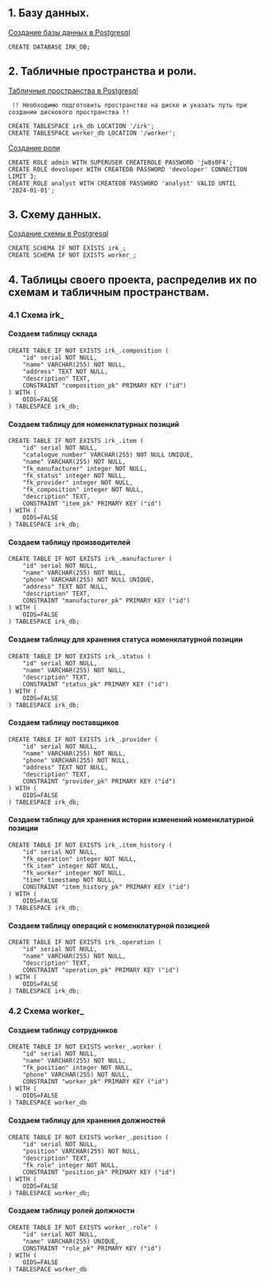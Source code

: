 ## 1. Базу данных.
[Создание базы данных в Postgresql](https://postgrespro.ru/docs/postgresql/12/manage-ag-createdb)

    CREATE DATABASE IRK_DB;

## 2. Табличные пространства и роли.
 [Табличные пространства в Postgresql](https://postgrespro.ru/docs/postgresql/12/manage-ag-tablespaces)

 `` !! Необходимо подготовить пространство на диске и указать путь при создании дискового пространства !!``    

    CREATE TABLESPACE irk_db LOCATION '/irk';
    CREATE TABLESPACE worker_db LOCATION '/worker';

 [Создание роли](https://postgrespro.ru/docs/postgresql/12/sql-createrole)

    CREATE ROLE admin WITH SUPERUSER CREATEROLE PASSWORD 'jw8s0F4';
    CREATE ROLE devoloper WITH CREATEDB PASSWORD 'devoloper' CONNECTION LIMIT 3;
    CREATE ROLE analyst WITH CREATEDB PASSWORD 'analyst' VALID UNTIL '2024-01-01';
    
## 3. Схему данных.
[Создание схемы в Postgresql](https://postgrespro.ru/docs/postgresql/12/ddl-schemas#DDL-SCHEMAS-CREATE)
    
    CREATE SCHEMA IF NOT EXISTS irk_;
    CREATE SCHEMA IF NOT EXISTS worker_;

## 4. Таблицы своего проекта, распределив их по схемам и табличным пространствам.

### 4.1 Схема irk_   

#### Создаем таблицу склада

    CREATE TABLE IF NOT EXISTS irk_.composition (
        "id" serial NOT NULL,
        "name" VARCHAR(255) NOT NULL,
        "address" TEXT NOT NULL,
        "description" TEXT,
        CONSTRAINT "composition_pk" PRIMARY KEY ("id")
    ) WITH (
        OIDS=FALSE
    ) TABLESPACE irk_db;

#### Создаем таблицу для номенклатурных позиций

    CREATE TABLE IF NOT EXISTS irk_.item (
        "id" serial NOT NULL,
        "catalogue_number" VARCHAR(255) NOT NULL UNIQUE,
        "name" VARCHAR(255) NOT NULL,
        "fk_manufacturer" integer NOT NULL,
        "fk_status" integer NOT NULL,
        "fk_provider" integer NOT NULL,
        "fk_composition" integer NOT NULL,
        "description" TEXT,
        CONSTRAINT "item_pk" PRIMARY KEY ("id")
    ) WITH (
        OIDS=FALSE
    ) TABLESPACE irk_db;


#### Создаем таблицу производителей

    CREATE TABLE IF NOT EXISTS irk_.manufacturer (
        "id" serial NOT NULL,
        "name" VARCHAR(255) NOT NULL,
        "phone" VARCHAR(255) NOT NULL UNIQUE,
        "address" TEXT NOT NULL,
        "description" TEXT,
        CONSTRAINT "manufacturer_pk" PRIMARY KEY ("id")
    ) WITH (
        OIDS=FALSE
    ) TABLESPACE irk_db;

#### Создаем таблицу для хранения статуса номенклатурной позиции

    CREATE TABLE IF NOT EXISTS irk_.status (
        "id" serial NOT NULL,
        "name" VARCHAR(255) NOT NULL,
        "description" TEXT,
        CONSTRAINT "status_pk" PRIMARY KEY ("id")
    ) WITH (
        OIDS=FALSE
    ) TABLESPACE irk_db;


#### Создаем таблицу поставщиков

    CREATE TABLE IF NOT EXISTS irk_.provider (
        "id" serial NOT NULL,
        "name" VARCHAR(255) NOT NULL,
        "phone" VARCHAR(255) NOT NULL,
        "address" TEXT NOT NULL,
        "description" TEXT,
        CONSTRAINT "provider_pk" PRIMARY KEY ("id")
    ) WITH (
        OIDS=FALSE
    ) TABLESPACE irk_db;

#### Создаем таблицу для хранения истории изменений номенклатурной позиции

    CREATE TABLE IF NOT EXISTS irk_.item_history (
        "id" serial NOT NULL,
        "fk_operation" integer NOT NULL,
        "fk_item" integer NOT NULL,
        "fk_worker" integer NOT NULL,
        "time" timestamp NOT NULL,
        CONSTRAINT "item_history_pk" PRIMARY KEY ("id")
    ) WITH (
        OIDS=FALSE
    ) TABLESPACE irk_db;

#### Создаем таблицу операций с номенклатурной позицией

    CREATE TABLE IF NOT EXISTS irk_.operation (
        "id" serial NOT NULL,
        "name" VARCHAR(255) NOT NULL,
        "description" TEXT,
        CONSTRAINT "operation_pk" PRIMARY KEY ("id")
    ) WITH (
        OIDS=FALSE
    ) TABLESPACE irk_db;

### 4.2 Схема worker_    

#### Создаем таблицу сотрудников

    CREATE TABLE IF NOT EXISTS worker_.worker (
        "id" serial NOT NULL,
        "name" VARCHAR(255) NOT NULL,
        "fk_position" integer NOT NULL,
        "phone" VARCHAR(255) NOT NULL,
        CONSTRAINT "worker_pk" PRIMARY KEY ("id")
    ) WITH (
        OIDS=FALSE
    ) TABLESPACE worker_db


#### Создаем таблицу для хранения должностей

    CREATE TABLE IF NOT EXISTS worker_.position (
        "id" serial NOT NULL,
        "position" VARCHAR(255) NOT NULL,
        "description" TEXT,
        "fk_role" integer NOT NULL,
        CONSTRAINT "position_pk" PRIMARY KEY ("id")
    ) WITH (
        OIDS=FALSE
    ) TABLESPACE worker_db;

#### Создаем таблицу ролей должности

    CREATE TABLE IF NOT EXISTS worker_.role" (
        "id" serial NOT NULL,
        "name" VARCHAR(255) UNIQUE,
        CONSTRAINT "role_pk" PRIMARY KEY ("id")
    ) WITH (
        OIDS=FALSE
    ) TABLESPACE worker_db
